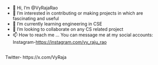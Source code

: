 - 👋 Hi, I’m @VyRajaRao
- 👀 I’m interested in contributing or making projects in which are fascinating and useful
- 🌱 I’m currently learning engineering in CSE
- 💞️ I’m looking to collaborate on any CS related project
- 📫 How to reach me ... You can message me at my social accounts:
Instagram-https://instagram.com/vy_raju_rao
<br>
Twitter- https://x.com/VyRaja

<!---
VyRajuRao/VyRajuRao is a ✨ special ✨ repository because its `README.md` (this file) appears on your GitHub profile.
You can click the Preview link to take a look at your changes.
--->
